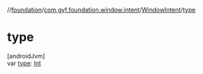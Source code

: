 //[foundation](../../../index.md)/[com.gyf.foundation.window.intent](../index.md)/[WindowIntent](index.md)/[type](type.md)

# type

[androidJvm]\
var [type](type.md): [Int](https://kotlinlang.org/api/core/kotlin-stdlib/kotlin/-int/index.html)